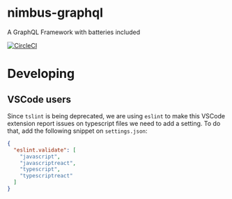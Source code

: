 # nimbus-graphql
A GraphQL Framework with batteries included

[![CircleCI](https://circleci.com/gh/utilitywarehouse/nimbus-graphql/tree/master.svg?style=svg)](https://circleci.com/gh/utilitywarehouse/nimbus-graphql/tree/master)

# Developing

## VSCode users

Since `tslint` is being deprecated, we are using `eslint` to make this VSCode extension report issues on typescript files we need to add a setting.
To do that, add the following snippet on `settings.json`:
```json
{
  "eslint.validate": [
    "javascript",
    "javascriptreact",
    "typescript",
    "typescriptreact"
  ]
}
```
